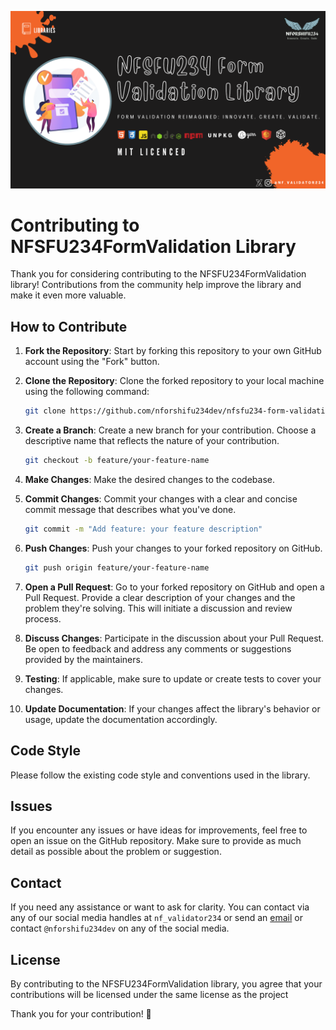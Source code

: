 ![Banner](images/IMG-d09df89sdfc0879sf08.png)

# Contributing to NFSFU234FormValidation Library

Thank you for considering contributing to the NFSFU234FormValidation library! Contributions from the community help improve the library and make it even more valuable.

## How to Contribute

1. **Fork the Repository**: Start by forking this repository to your own GitHub account using the "Fork" button.

2. **Clone the Repository**: Clone the forked repository to your local machine using the following command:

   ```sh
   git clone https://github.com/nforshifu234dev/nfsfu234-form-validation.git
   ```

3. **Create a Branch**: Create a new branch for your contribution. Choose a descriptive name that reflects the nature of your contribution.

   ```sh
   git checkout -b feature/your-feature-name
   ```

4. **Make Changes**: Make the desired changes to the codebase.

5. **Commit Changes**: Commit your changes with a clear and concise commit message that describes what you've done.

   ```sh
   git commit -m "Add feature: your feature description"
   ```

6. **Push Changes**: Push your changes to your forked repository on GitHub.

   ```sh
   git push origin feature/your-feature-name
   ```

7. **Open a Pull Request**: Go to your forked repository on GitHub and open a Pull Request. Provide a clear description of your changes and the problem they're solving. This will initiate a discussion and review process.

8. **Discuss Changes**: Participate in the discussion about your Pull Request. Be open to feedback and address any comments or suggestions provided by the maintainers.

9. **Testing**: If applicable, make sure to update or create tests to cover your changes.

10. **Update Documentation**: If your changes affect the library's behavior or usage, update the documentation accordingly.

## Code Style

Please follow the existing code style and conventions used in the library.

## Issues

If you encounter any issues or have ideas for improvements, feel free to open an issue on the GitHub repository. Make sure to provide as much detail as possible about the problem or suggestion.

## Contact
If you need any assistance or want to ask for clarity. You can contact via any of our social media handles at `nf_validator234` or send an <a href="mailto:nf.validator234@gmail.com">email</a> or contact `@nforshifu234dev` on any of the social media.

## License

By contributing to the NFSFU234FormValidation library, you agree that your contributions will be licensed under the same license as the project 

Thank you for your contribution! 🙌

